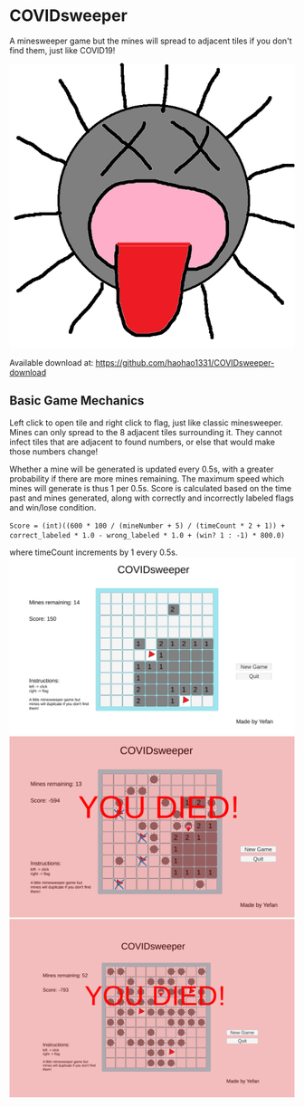 # COVIDsweeper
A minesweeper game but the mines will spread to adjacent tiles if you don't find them, just like COVID19! 

![Game Icon](Assets/Sprite/dead.png)

Available download at: https://github.com/haohao1331/COVIDsweeper-download

## Basic Game Mechanics
Left click to open tile and right click to flag, just like classic minesweeper. Mines can only spread to the 8 adjacent tiles
surrounding it. They cannot infect tiles that are adjacent to found numbers, or else that would make those numbers change!

Whether a mine will be generated is updated every 0.5s, with a greater probability if there are more mines remaining. The maximum 
speed which mines will generate is thus 1 per 0.5s. Score is calculated based on the time past and mines generated, along with 
correctly and incorrectly labeled flags and win/lose condition. 

`Score = (int)((600 * 100 / (mineNumber + 5) / (timeCount * 2 + 1)) + correct_labeled * 1.0 - wrong_labeled * 1.0 + (win? 1 : -1) * 800.0)`

where timeCount increments by 1 every 0.5s. 
![Game Play](gamepic3.png)
![Game Play](gamepic2.png)
![Game Play](gamepic1.png)
